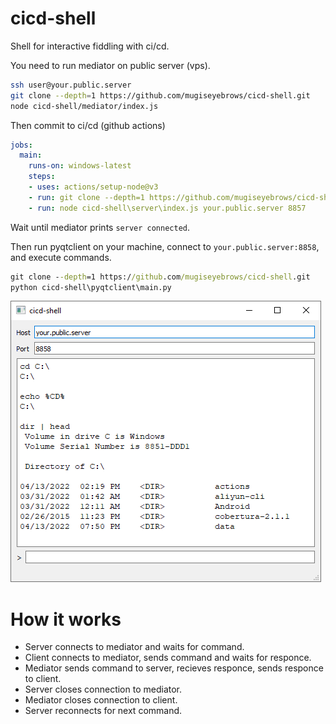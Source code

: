 # cicd-shell

Shell for interactive fiddling with ci/cd.

You need to run mediator on public server (vps).

```bash
ssh user@your.public.server
git clone --depth=1 https://github.com/mugiseyebrows/cicd-shell.git
node cicd-shell/mediator/index.js
```

Then commit to ci/cd (github actions)

```yaml
jobs:
  main:
    runs-on: windows-latest
    steps:
    - uses: actions/setup-node@v3
    - run: git clone --depth=1 https://github.com/mugiseyebrows/cicd-shell.git
    - run: node cicd-shell\server\index.js your.public.server 8857
```

Wait until mediator prints `server connected`.

Then run pyqtclient on your machine, connect to `your.public.server:8858`, and execute commands.

```cmd
git clone --depth=1 https://github.com/mugiseyebrows/cicd-shell.git
python cicd-shell\pyqtclient\main.py
```

![image](images/pyqtclient.png)

# How it works

- Server connects to mediator and waits for command.
- Client connects to mediator, sends command and waits for responce. 
- Mediator sends command to server, recieves responce, sends responce to client.
- Server closes connection to mediator. 
- Mediator closes connection to client.
- Server reconnects for next command.